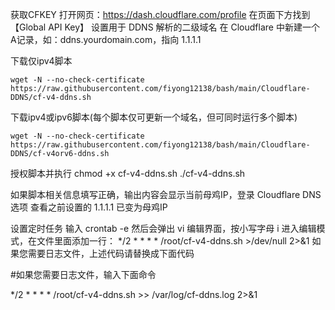获取CFKEY
打开网页：https://dash.cloudflare.com/profile
在页面下方找到【Global API Key】
设置用于 DDNS 解析的二级域名
在 Cloudflare 中新建一个A记录，如：ddns.yourdomain.com，指向 1.1.1.1

下载仅ipv4脚本
```
wget -N --no-check-certificate https://raw.githubusercontent.com/fiyong12138/bash/main/Cloudflare-DDNS/cf-v4-ddns.sh
```
下载ipv4或ipv6脚本(每个脚本仅可更新一个域名，但可同时运行多个脚本)
```
wget -N --no-check-certificate https://raw.githubusercontent.com/fiyong12138/bash/main/Cloudflare-DDNS/cf-v4orv6-ddns.sh
```
授权脚本并执行
chmod +x cf-v4-ddns.sh
./cf-v4-ddns.sh

如果脚本相关信息填写正确，输出内容会显示当前母鸡IP，登录 Cloudflare DNS选项 查看之前设置的 1.1.1.1 已变为母鸡IP

设置定时任务
输入 crontab -e 然后会弹出 vi 编辑界面，按小写字母 i 进入编辑模式，在文件里面添加一行：
*/2 * * * * /root/cf-v4-ddns.sh >/dev/null 2>&1
如果您需要日志文件，上述代码请替换成下面代码

#如果您需要日志文件，输入下面命令

*/2 * * * * /root/cf-v4-ddns.sh >> /var/log/cf-ddns.log 2>&1
